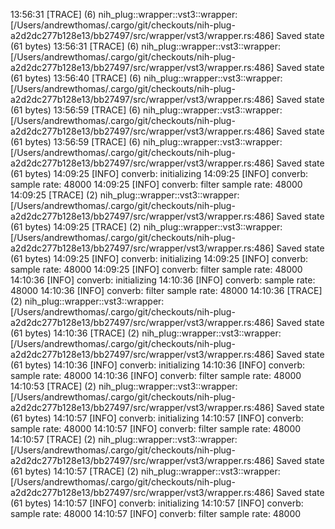 
13:56:31 [TRACE] (6) nih_plug::wrapper::vst3::wrapper: [/Users/andrewthomas/.cargo/git/checkouts/nih-plug-a2d2dc277b128e13/bb27497/src/wrapper/vst3/wrapper.rs:486] Saved state (61 bytes)
13:56:31 [TRACE] (6) nih_plug::wrapper::vst3::wrapper: [/Users/andrewthomas/.cargo/git/checkouts/nih-plug-a2d2dc277b128e13/bb27497/src/wrapper/vst3/wrapper.rs:486] Saved state (61 bytes)
13:56:40 [TRACE] (6) nih_plug::wrapper::vst3::wrapper: [/Users/andrewthomas/.cargo/git/checkouts/nih-plug-a2d2dc277b128e13/bb27497/src/wrapper/vst3/wrapper.rs:486] Saved state (61 bytes)
13:56:59 [TRACE] (6) nih_plug::wrapper::vst3::wrapper: [/Users/andrewthomas/.cargo/git/checkouts/nih-plug-a2d2dc277b128e13/bb27497/src/wrapper/vst3/wrapper.rs:486] Saved state (61 bytes)
13:56:59 [TRACE] (6) nih_plug::wrapper::vst3::wrapper: [/Users/andrewthomas/.cargo/git/checkouts/nih-plug-a2d2dc277b128e13/bb27497/src/wrapper/vst3/wrapper.rs:486] Saved state (61 bytes)
14:09:25 [INFO] converb: initializing
14:09:25 [INFO] converb: sample rate: 48000
14:09:25 [INFO] converb: filter sample rate: 48000
14:09:25 [TRACE] (2) nih_plug::wrapper::vst3::wrapper: [/Users/andrewthomas/.cargo/git/checkouts/nih-plug-a2d2dc277b128e13/bb27497/src/wrapper/vst3/wrapper.rs:486] Saved state (61 bytes)
14:09:25 [TRACE] (2) nih_plug::wrapper::vst3::wrapper: [/Users/andrewthomas/.cargo/git/checkouts/nih-plug-a2d2dc277b128e13/bb27497/src/wrapper/vst3/wrapper.rs:486] Saved state (61 bytes)
14:09:25 [INFO] converb: initializing
14:09:25 [INFO] converb: sample rate: 48000
14:09:25 [INFO] converb: filter sample rate: 48000
14:10:36 [INFO] converb: initializing
14:10:36 [INFO] converb: sample rate: 48000
14:10:36 [INFO] converb: filter sample rate: 48000
14:10:36 [TRACE] (2) nih_plug::wrapper::vst3::wrapper: [/Users/andrewthomas/.cargo/git/checkouts/nih-plug-a2d2dc277b128e13/bb27497/src/wrapper/vst3/wrapper.rs:486] Saved state (61 bytes)
14:10:36 [TRACE] (2) nih_plug::wrapper::vst3::wrapper: [/Users/andrewthomas/.cargo/git/checkouts/nih-plug-a2d2dc277b128e13/bb27497/src/wrapper/vst3/wrapper.rs:486] Saved state (61 bytes)
14:10:36 [INFO] converb: initializing
14:10:36 [INFO] converb: sample rate: 48000
14:10:36 [INFO] converb: filter sample rate: 48000
14:10:53 [TRACE] (2) nih_plug::wrapper::vst3::wrapper: [/Users/andrewthomas/.cargo/git/checkouts/nih-plug-a2d2dc277b128e13/bb27497/src/wrapper/vst3/wrapper.rs:486] Saved state (61 bytes)
14:10:57 [INFO] converb: initializing
14:10:57 [INFO] converb: sample rate: 48000
14:10:57 [INFO] converb: filter sample rate: 48000
14:10:57 [TRACE] (2) nih_plug::wrapper::vst3::wrapper: [/Users/andrewthomas/.cargo/git/checkouts/nih-plug-a2d2dc277b128e13/bb27497/src/wrapper/vst3/wrapper.rs:486] Saved state (61 bytes)
14:10:57 [TRACE] (2) nih_plug::wrapper::vst3::wrapper: [/Users/andrewthomas/.cargo/git/checkouts/nih-plug-a2d2dc277b128e13/bb27497/src/wrapper/vst3/wrapper.rs:486] Saved state (61 bytes)
14:10:57 [INFO] converb: initializing
14:10:57 [INFO] converb: sample rate: 48000
14:10:57 [INFO] converb: filter sample rate: 48000
